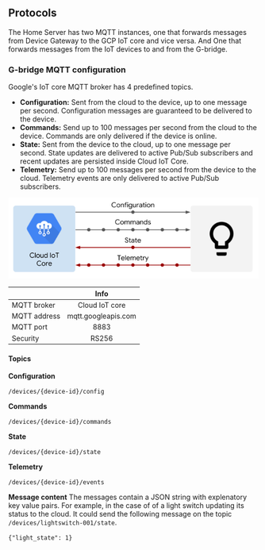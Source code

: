 ## Protocols
The Home Server has two MQTT instances, one that forwards messages from Device Gateway to the GCP IoT core and vice 
versa. And One that forwards messages from the IoT devices to and from the G-bridge.

### G-bridge MQTT configuration
Google's IoT core MQTT broker has 4 predefined topics. 
* **Configuration:** Sent from the cloud to the device, up to one message per second. Configuration messages are guaranteed
 to be delivered to the device.
* **Commands:** Send up to 100 messages per second from the cloud to the device. Commands are only delivered if the device
 is online.
* **State:** Sent from the device to the cloud, up to one message per second. State updates are delivered to active Pub/Sub
 subscribers and recent updates are persisted inside Cloud IoT Core.
* **Telemetry:** Send up to 100 messages per second from the device to the cloud. Telemetry events are only delivered to
 active Pub/Sub subscribers.

![Google_Mqtt](resources/images/google_mqtt.png "Google MQTT overview")

|               | Info                  |
| ------------- |:---------------------:|
| MQTT broker   | Cloud IoT core        |
| MQTT address  | mqtt.googleapis.com   |
| MQTT port     | 8883                  |
| Security      | RS256                 |

#### Topics
**Configuration**
```
/devices/{device-id}/config
```
**Commands**
```
/devices/{device-id}/commands
```
**State**
```
/devices/{device-id}/state
```
**Telemetry**
```
/devices/{device-id}/events
```

**Message content**
The messages contain a JSON string with explenatory key value pairs. For example, in the case of of a light switch 
updating its status to the cloud. It could send the following message on the topic 
``` /devices/lightswitch-001/state ```.
```
{"light_state": 1}
```